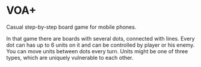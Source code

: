 # VOA+
Casual step-by-step board game for mobile phones.

In that game there are boards with several dots, connected with lines. Every dot can has up to 6 units on it and can be controlled by player or his enemy. You can move units between dots every turn. Units might be one of three types, which are uniquely vulnerable to each other.
